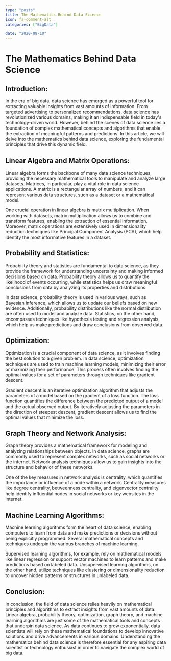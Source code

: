 ```yaml
---
type: "posts"
title: The Mathematics Behind Data Science
icon: fa-comment-alt
categories: ["BigData"]

date: "2020-08-10"
---
```




# The Mathematics Behind Data Science

## Introduction:

In the era of big data, data science has emerged as a powerful tool for extracting valuable insights from vast amounts of information. From targeted advertising to personalized recommendations, data science has revolutionized various domains, making it an indispensable field in today's technology-driven world. However, behind the scenes of data science lies a foundation of complex mathematical concepts and algorithms that enable the extraction of meaningful patterns and predictions. In this article, we will delve into the mathematics behind data science, exploring the fundamental principles that drive this dynamic field.

## Linear Algebra and Matrix Operations:

Linear algebra forms the backbone of many data science techniques, providing the necessary mathematical tools to manipulate and analyze large datasets. Matrices, in particular, play a vital role in data science applications. A matrix is a rectangular array of numbers, and it can represent various data structures, such as a dataset or a mathematical model.

One crucial operation in linear algebra is matrix multiplication. When working with datasets, matrix multiplication allows us to combine and transform features, enabling the extraction of essential information. Moreover, matrix operations are extensively used in dimensionality reduction techniques like Principal Component Analysis (PCA), which help identify the most informative features in a dataset.

## Probability and Statistics:

Probability theory and statistics are fundamental to data science, as they provide the framework for understanding uncertainty and making informed decisions based on data. Probability theory allows us to quantify the likelihood of events occurring, while statistics helps us draw meaningful conclusions from data by analyzing its properties and distributions.

In data science, probability theory is used in various ways, such as Bayesian inference, which allows us to update our beliefs based on new evidence. Additionally, probability distributions like the normal distribution are often used to model and analyze data. Statistics, on the other hand, encompasses techniques like hypothesis testing and regression analysis, which help us make predictions and draw conclusions from observed data.

## Optimization:

Optimization is a crucial component of data science, as it involves finding the best solution to a given problem. In data science, optimization techniques are used to train machine learning models, minimizing their error or maximizing their performance. This process often involves finding the optimal values for a set of parameters through techniques like gradient descent.

Gradient descent is an iterative optimization algorithm that adjusts the parameters of a model based on the gradient of a loss function. The loss function quantifies the difference between the predicted output of a model and the actual observed output. By iteratively adjusting the parameters in the direction of steepest descent, gradient descent allows us to find the optimal values that minimize the loss.

## Graph Theory and Network Analysis:

Graph theory provides a mathematical framework for modeling and analyzing relationships between objects. In data science, graphs are commonly used to represent complex networks, such as social networks or the internet. Network analysis techniques allow us to gain insights into the structure and behavior of these networks.

One of the key measures in network analysis is centrality, which quantifies the importance or influence of a node within a network. Centrality measures like degree centrality, betweenness centrality, and eigenvector centrality help identify influential nodes in social networks or key websites in the internet.

## Machine Learning Algorithms:

Machine learning algorithms form the heart of data science, enabling computers to learn from data and make predictions or decisions without being explicitly programmed. Several mathematical concepts and techniques underpin the various branches of machine learning.

Supervised learning algorithms, for example, rely on mathematical models like linear regression or support vector machines to learn patterns and make predictions based on labeled data. Unsupervised learning algorithms, on the other hand, utilize techniques like clustering or dimensionality reduction to uncover hidden patterns or structures in unlabeled data.

## Conclusion:

In conclusion, the field of data science relies heavily on mathematical principles and algorithms to extract insights from vast amounts of data. Linear algebra, probability theory, optimization, graph theory, and machine learning algorithms are just some of the mathematical tools and concepts that underpin data science. As data continues to grow exponentially, data scientists will rely on these mathematical foundations to develop innovative solutions and drive advancements in various domains. Understanding the mathematics behind data science is therefore essential for any aspiring data scientist or technology enthusiast in order to navigate the complex world of big data.